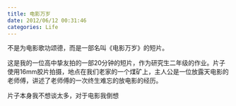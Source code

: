 ```yaml
---
title: 电影万岁 
date: 2012/06/12 00:31:46
categories: Life
---
```

不是为电影歌功颂德，而是一部名叫《电影万岁》的短片。

这是我的一位高中挚友拍的一部20分钟的短片，作为研究生二年级的作业。片子使用16mm胶片拍摄，地点在我们老家的一个煤矿上，主人公是一位放露天电影的老师傅，讲述了老师傅的一次终生难忘的放电影的经历。

片子本身我不想谈太多，对于电影我倒想

